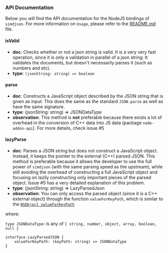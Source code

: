 ### API Documentation
Below you will find the API documentation for the NodeJS bindings of `simdjson`. For more information on `Usage`, please refer to the [README.md](README.md) file.

#### isValid
- **doc**: Checks whether or not a json string is valid. It is a very very fast operation, since it is only a validation in parallel of a json string. It validates the documents, but doesn't necessarily parses it (such as numbers and etc).  
-  **type**: `(jsonString: string) => boolean`

#### parse
- **doc**: Constructs a JavaScript object described by the JSON string that is given as input. This does the same as the standard `JSON.parse` as well as have the same signature.
- **type**:  (jsonString: string) => JSONDataType
- **observation**: This method is **not** preferable because there exists a lot of overhead in the conversion of C++ data into JS data (package `node-addon-api`). For more details, check issue #5

#### lazyParse 
- **doc**: Parses a JSON string but does not construct a JavaScript object. Instead, it keeps the pointer to the external (C++) parsed JSON. This method is preferable because it allows the developer to use the full power of `simdjson` (with the same parsing speed as the upstream), while still avoiding the overhead of constructing a full JavaScript object and focusing on lazily constructing only important pieces of the parsed object. Issue #5 has a very detailed explanation of this problem.
- **type**: (jsonString: string) => LazyParsedJson
- **observation**: You can only access the parsed object (since it is a C++ external object) through the function `valueForKeyPath`, which is similar to the [`NSObject valueForKeyPath`](https://docs.microsoft.com/en-us/dotnet/api/foundation.nsobject.valueforkeypath?view=xamarin-ios-sdk-12)

where:

`type JSONDataType`: is any of `{ string, number, object, array, boolean, null }`

```TS
interface LazyParsedJSON {
    valueForKeyPath: (keyPath: string) => JSONDataType
}
```

